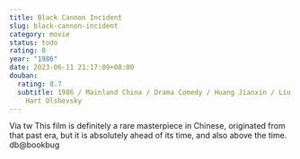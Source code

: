 ```yaml
---
title: Black Cannon Incident
slug: black-cannon-incident
category: movie
status: todo
rating: 0
year: "1986"
date: 2023-06-11 21:17:09+08:00
douban:
  rating: 8.7
  subtitle: 1986 / Mainland China / Drama Comedy / Huang Jianxin / Liu Zifeng Gail
    Hart Olshevsky
---
```


Via tw This film is definitely a rare masterpiece in Chinese, originated from that past era, but it is absolutely ahead of its time, and also above the time. db@bookbug
